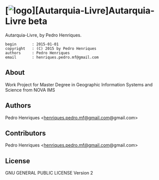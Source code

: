 [![logo](http://www.novaims.unl.pt/favicon.ico "Autarquia-Livre")][Autarquia-Livre]Autarquia-Livre beta
================================================================

Autarquia-Livre, by Pedro Henriques.

    begin       : 2015-01-01
    copyright   : (C) 2015 by Pedro Henriques
    authors     : Pedro Henriques
    email       : henriques.pedro.mf@gmail.com

About
-------
Work Project for Master Degree in Geographic Information Systems and Science from NOVA IMS

Authors
-------
Pedro Henriques <henriques.pedro.mf@gmail.com@gmail.com>

Contributors
--------------
Pedro Henriques <henriques.pedro.mf@gmail.com@gmail.com>

License
-------
GNU GENERAL PUBLIC LICENSE Version 2
